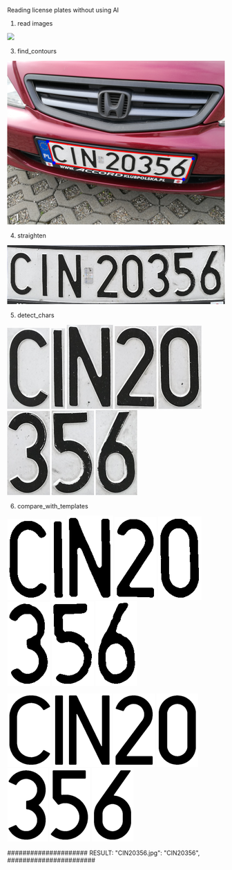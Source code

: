 Reading license plates without using AI

1. read images
   
![](train_1/CIN20356.jpg)  

3. find_contours
   
![](photos/pho1.png)    

4. straighten
   
![](photos/pho2.png)

5. detect_chars

![](photos/e1.png) ![](photos/e2.png) ![](photos/e3.png) ![](photos/e4.png) ![](photos/e5.png) ![](photos/e6.png) ![](photos/e7.png) ![](photos/e8.png)    

6. compare_with_templates
   
![](photos/z1.png) ![](photos/z2.png) ![](photos/z3.png) ![](photos/z4.png) ![](photos/z5.png) ![](photos/z6.png) ![](photos/z7.png) ![](photos/z8.png)

![](char2/C.png) ![](char2/I.png) ![](char2/N.png) ![](char2/2.png) ![](char2/0.png) ![](char2/3.png) ![](char2/5.png) ![](char2/6.png)

#####################  RESULT: "CIN20356.jpg": "CIN20356", #######################  

